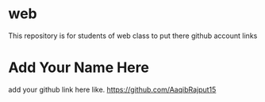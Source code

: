 # web
This repository is for students of web class to put there github account links

# Add Your Name Here
add your github link here like. https://github.com/AaqibRajput15
